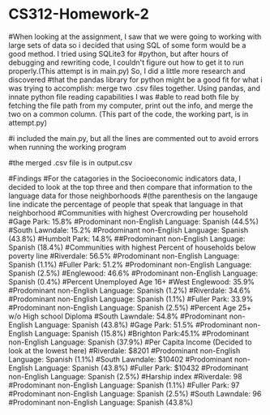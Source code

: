 # CS312-Homework-2

#When looking at the assignment, I saw that we were going to working with large sets of data so i decided that using SQL of some form would be a good method.  I tried using SQLite3 for
#python, but after hours of debugging and rewriting code, I couldn't figure out how to get it to run properly.(This attempt is in main.py)  So, I did a little more research and discovered
#that the pandas library for python might be a good fit for what i was trying to accomplish: merge two .csv files together.  Using pandas, and innate python file reading capabilities I was
#able to read both file by fetching the file path from my computer, print out the info, and merge the two on a common column.  (This part of the code, the working part, is in attempt.py)

#i included the main.py, but all the lines are commented out to avoid errors when running the working program

#the merged .csv file is in output.csv

#Findings
   #For the catagories in the Socioeconomic indicators data, I decided to look at the top three and then compare that information to the language data for those neighborhoods
   #(the parenthesis on the langauge line indicate the percentage of people that speak that language in that neighborhood
    #Communities with highest Overcrowding per household
        #Gage Park: 15.8%
            #Prodominant non-English Language: Spanish (44.5%)
        #South Lawndale: 15.2%
            #Prodominant non-English Language: Spanish (43.8%)
        #Humbolt Park: 14.8%
            ##Prodominant non-English Language: Spanish (18.4%)
    #Communities with highest Percent of households below poverty line
        #Riverdale: 56.5%
            #Prodominant non-English Language: Spanish (1.1%)
        #Fuller Park: 51.2%
            #Prodominant non-English Language: Spanish (2.5%)
        #Englewood: 46.6%
            #Prodominant non-English Language: Spanish (0.4%)
    #Percent Unemployed Age 16+
        #West Englewood: 35.9%
            #Prodominant non-English Language: Spanish (1.2%)
        #Riverdale: 34.6%
            #Prodominant non-English Language: Spanish (1.1%)
        #Fuller Park: 33.9%
            #Prodominant non-English Language: Spanish (2.5%)
    #Percent Age 25+ w/o High school Diploma
        #South Lawndale: 54.8%
            #Prodominant non-English Language: Spanish (43.8%)
        #Gage Park: 51.5%
            #Prodominant non-English Language: Spanish (15.8%)
        #Brighton Park:45.1%
            #Prodominant non-English Language: Spanish (37.9%)
    #Per Capita Income (Decided to look at the lowest here)
        #Riverdale: $8201
            #Prodominant non-English Language: Spanish (1.1%)
        #South Lawndale: $10402
            #Prodominant non-English Language: Spanish (43.8%)
        #Fuller Park: $10432
            #Prodominant non-English Language: Spanish (2.5%)
    #Harship index
        #Riverdale: 98
            #Prodominant non-English Language: Spanish (1.1%)
        #Fuller Park: 97
            #Prodominant non-English Language: Spanish (2.5%)
        #South Lawndale: 96
            #Prodominant non-English Language: Spanish (43.8%)






